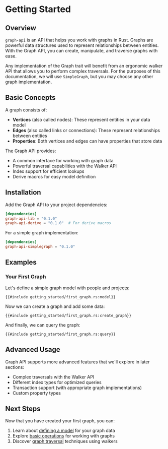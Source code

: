 # Getting Started

## Overview

`graph-api` is an API that helps you work with graphs in Rust. Graphs are powerful data structures used to represent
relationships between entities. With the Graph API, you can create, manipulate, and traverse graphs with ease.

Any implementation of the Graph trait will benefit from an ergonomic walker API that allows you to perform complex
traversals. For the purposes of this documentation, we will use `SimpleGraph`, but you may choose any other graph
implementation.

## Basic Concepts

A graph consists of:

- **Vertices** (also called nodes): These represent entities in your data model
- **Edges** (also called links or connections): These represent relationships between entities
- **Properties**: Both vertices and edges can have properties that store data

The Graph API provides:

- A common interface for working with graph data
- Powerful traversal capabilities with the Walker API
- Index support for efficient lookups
- Derive macros for easy model definition

## Installation

Add the Graph API to your project dependencies:

```toml
[dependencies]
graph-api-lib = "0.1.0"
graph-api-derive = "0.1.0"  # For derive macros
```

For a simple graph implementation:

```toml
[dependencies]
graph-api-simplegraph = "0.1.0"
```

## Examples

### Your First Graph

Let's define a simple graph model with people and projects:

```rust,noplayground
{{#include getting_started/first_graph.rs:model}}
```

Now we can create a graph and add some data:

```rust,noplayground
{{#include getting_started/first_graph.rs:create_graph}}
```

And finally, we can query the graph:

```rust,noplayground
{{#include getting_started/first_graph.rs:query}}
```

## Advanced Usage

Graph API supports more advanced features that we'll explore in later sections:

- Complex traversals with the Walker API
- Different index types for optimized queries
- Transaction support (with appropriate graph implementations)
- Custom property types

## Next Steps

Now that you have created your first graph, you can:

1. Learn about [defining a model](./defining_a_model.md) for your graph data
2. Explore [basic operations](./basic_operations.md) for working with graphs
3. Discover [graph traversal](./traversal.md) techniques using walkers